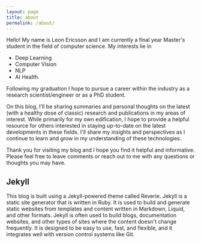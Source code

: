 ```yaml
---
layout: page
title: about
permalink: /about/
---
```

Hello! My name is Leon Ericsson and I am currently a final year Master's student in the field of computer science. My interests lie in 

- Deep Learning
- Computer Vision 
- NLP 
- AI Health. 

Following my graduation I hope to pursue a career within the industry as a research scientist/engineer or as a PhD student.

On this blog, I'll be sharing summaries and personal thoughts on the latest (with a healthy dose of classic) research and publications in my areas of interest. While primarily for my own edification, I hope to provide a helpful resource for others interested in staying up-to-date on the latest developments in these fields. I'll share my insights and perspectives as I continue to learn and grow in my understanding of these technologies.

Thank you for visiting my blog and I hope you find it helpful and informative. Please feel free to leave comments or reach out to me with any questions or thoughts you may have.

## Jekyll
This blog is built using a Jekyll-powered theme called Reverie. Jekyll is a static site generator that is written in Ruby. It is used to build and generate static websites from templates and content written in Markdown, Liquid, and other formats. Jekyll is often used to build blogs, documentation websites, and other types of sites where the content doesn't change frequently. It is designed to be easy to use, fast, and flexible, and it integrates well with version control systems like Git.
